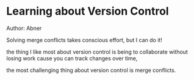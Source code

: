 # Learning about Version Control
Author: Abner

Solving merge conflicts takes conscious effort, but I can do it!

the thing I like most about version control is being to collaborate without losing work cause you can track changes over time,

the most challenging thing about version control is  merge conflicts.
